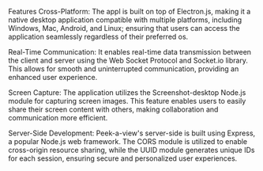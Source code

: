 Features
Cross-Platform: The appl is built on top of Electron.js, making it a native desktop application compatible with multiple platforms, including Windows, Mac, Android, and Linux;
ensuring that users can access the application seamlessly regardless of their preferred os.

Real-Time Communication: It enables real-time data transmission between the client and server using the Web Socket Protocol and Socket.io library.
This allows for smooth and uninterrupted communication, providing an enhanced user experience.

Screen Capture: The application utilizes the Screenshot-desktop Node.js module for capturing screen images.
This feature enables users to easily share their screen content with others, making collaboration and communication more efficient. 

Server-Side Development: Peek-a-view's server-side is built using Express, a popular Node.js web framework.
The CORS module is utilized to enable cross-origin resource sharing, while the UUID module generates unique IDs for each session, ensuring secure and personalized user experiences. 
